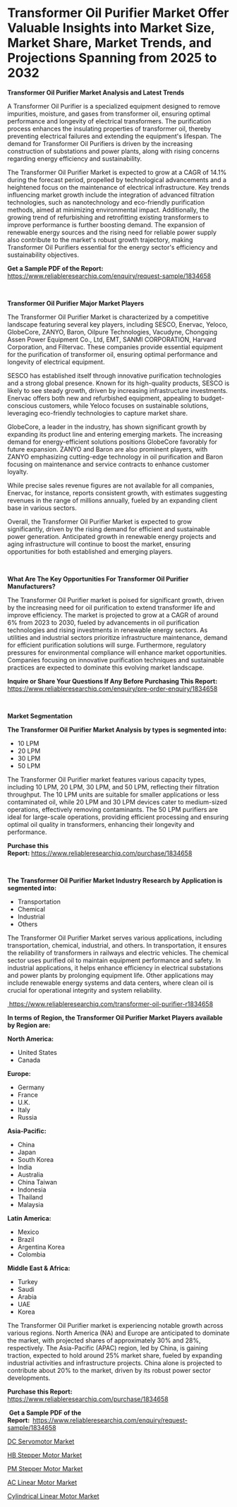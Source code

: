 <p><h1>Transformer Oil Purifier Market Offer Valuable Insights into Market Size, Market Share, Market Trends, and Projections Spanning from 2025 to 2032</h1></p><p><strong>Transformer Oil Purifier Market Analysis and Latest Trends</strong></p>
<p><p>A Transformer Oil Purifier is a specialized equipment designed to remove impurities, moisture, and gases from transformer oil, ensuring optimal performance and longevity of electrical transformers. The purification process enhances the insulating properties of transformer oil, thereby preventing electrical failures and extending the equipment's lifespan. The demand for Transformer Oil Purifiers is driven by the increasing construction of substations and power plants, along with rising concerns regarding energy efficiency and sustainability.</p><p>The Transformer Oil Purifier Market is expected to grow at a CAGR of 14.1% during the forecast period, propelled by technological advancements and a heightened focus on the maintenance of electrical infrastructure. Key trends influencing market growth include the integration of advanced filtration technologies, such as nanotechnology and eco-friendly purification methods, aimed at minimizing environmental impact. Additionally, the growing trend of refurbishing and retrofitting existing transformers to improve performance is further boosting demand. The expansion of renewable energy sources and the rising need for reliable power supply also contribute to the market's robust growth trajectory, making Transformer Oil Purifiers essential for the energy sector's efficiency and sustainability objectives.</p></p>
<p><strong>Get a Sample PDF of the Report:&nbsp;</strong> <a href="https://www.reliableresearchiq.com/enquiry/request-sample/1834658?utm_campaign=1087&utm_medium=2&utm_source=Github&utm_content=ia&utm_term=22022025&utm_id=transformer-oil-purifier">https://www.reliableresearchiq.com/enquiry/request-sample/1834658</a></p>
<p>&nbsp;</p>
<p><strong>Transformer Oil Purifier Major Market Players</strong></p>
<p><p>The Transformer Oil Purifier Market is characterized by a competitive landscape featuring several key players, including SESCO, Enervac, Yeloco, GlobeCore, ZANYO, Baron, Oilpure Technologies, Vacudyne, Chongqing Assen Power Equipment Co., Ltd, EMT, SANMI CORPORATION, Harvard Corporation, and Filtervac. These companies provide essential equipment for the purification of transformer oil, ensuring optimal performance and longevity of electrical equipment.</p><p>SESCO has established itself through innovative purification technologies and a strong global presence. Known for its high-quality products, SESCO is likely to see steady growth, driven by increasing infrastructure investments. Enervac offers both new and refurbished equipment, appealing to budget-conscious customers, while Yeloco focuses on sustainable solutions, leveraging eco-friendly technologies to capture market share.</p><p>GlobeCore, a leader in the industry, has shown significant growth by expanding its product line and entering emerging markets. The increasing demand for energy-efficient solutions positions GlobeCore favorably for future expansion. ZANYO and Baron are also prominent players, with ZANYO emphasizing cutting-edge technology in oil purification and Baron focusing on maintenance and service contracts to enhance customer loyalty.</p><p>While precise sales revenue figures are not available for all companies, Enervac, for instance, reports consistent growth, with estimates suggesting revenues in the range of millions annually, fueled by an expanding client base in various sectors. </p><p>Overall, the Transformer Oil Purifier Market is expected to grow significantly, driven by the rising demand for efficient and sustainable power generation. Anticipated growth in renewable energy projects and aging infrastructure will continue to boost the market, ensuring opportunities for both established and emerging players.</p></p>
<p>&nbsp;</p>
<p><strong>What Are The Key Opportunities For Transformer Oil Purifier Manufacturers?</strong></p>
<p><p>The Transformer Oil Purifier market is poised for significant growth, driven by the increasing need for oil purification to extend transformer life and improve efficiency. The market is projected to grow at a CAGR of around 6% from 2023 to 2030, fueled by advancements in oil purification technologies and rising investments in renewable energy sectors. As utilities and industrial sectors prioritize infrastructure maintenance, demand for efficient purification solutions will surge. Furthermore, regulatory pressures for environmental compliance will enhance market opportunities. Companies focusing on innovative purification techniques and sustainable practices are expected to dominate this evolving market landscape.</p></p>
<p><strong>Inquire or Share Your Questions If Any Before Purchasing This Report:</strong> <a href="https://www.reliableresearchiq.com/enquiry/pre-order-enquiry/1834658?utm_campaign=1087&utm_medium=2&utm_source=Github&utm_content=ia&utm_term=22022025&utm_id=transformer-oil-purifier">https://www.reliableresearchiq.com/enquiry/pre-order-enquiry/1834658</a></p>
<p>&nbsp;</p>
<p><strong>Market Segmentation</strong></p>
<p><strong>The Transformer Oil Purifier Market Analysis by types is segmented into:</strong></p>
<p><ul><li>10 LPM</li><li>20 LPM</li><li>30 LPM</li><li>50 LPM</li></ul></p>
<p><p>The Transformer Oil Purifier market features various capacity types, including 10 LPM, 20 LPM, 30 LPM, and 50 LPM, reflecting their filtration throughput. The 10 LPM units are suitable for smaller applications or less contaminated oil, while 20 LPM and 30 LPM devices cater to medium-sized operations, effectively removing contaminants. The 50 LPM purifiers are ideal for large-scale operations, providing efficient processing and ensuring optimal oil quality in transformers, enhancing their longevity and performance.</p></p>
<p><strong>Purchase this Report:&nbsp;</strong><a href="https://www.reliableresearchiq.com/purchase/1834658?utm_campaign=1087&utm_medium=2&utm_source=Github&utm_content=ia&utm_term=22022025&utm_id=transformer-oil-purifier">https://www.reliableresearchiq.com/purchase/1834658</a></p>
<p>&nbsp;</p>
<p><strong>The Transformer Oil Purifier Market Industry Research by Application is segmented into:</strong></p>
<p><ul><li>Transportation</li><li>Chemical</li><li>Industrial</li><li>Others</li></ul></p>
<p><p>The Transformer Oil Purifier Market serves various applications, including transportation, chemical, industrial, and others. In transportation, it ensures the reliability of transformers in railways and electric vehicles. The chemical sector uses purified oil to maintain equipment performance and safety. In industrial applications, it helps enhance efficiency in electrical substations and power plants by prolonging equipment life. Other applications may include renewable energy systems and data centers, where clean oil is crucial for operational integrity and system reliability.</p></p>
<p><a href="https://www.reliableresearchiq.com/transformer-oil-purifier-r1834658?utm_campaign=1087&utm_medium=2&utm_source=Github&utm_content=ia&utm_term=22022025&utm_id=transformer-oil-purifier">&nbsp;https://www.reliableresearchiq.com/transformer-oil-purifier-r1834658</a></p>
<p><strong>In terms of Region, the Transformer Oil Purifier Market Players available by Region are:</strong></p>
<p>
    <p> <strong> North America: </strong>
        <ul>
            <li>United States</li>
            <li>Canada</li>
        </ul>
        </p> 
    <p> <strong> Europe: </strong>
        <ul>
            <li>Germany</li>
            <li>France</li>
            <li>U.K.</li>
            <li>Italy</li>
            <li>Russia</li>
        </ul>
        </p> 
    <p> <strong> Asia-Pacific: </strong>
        <ul>
            <li>China</li>
            <li>Japan</li>
            <li>South Korea</li>
            <li>India</li>
            <li>Australia</li>
            <li>China Taiwan</li>
            <li>Indonesia</li>
            <li>Thailand</li>
            <li>Malaysia</li>
        </ul>
        </p> 
    <p> <strong> Latin America: </strong>
        <ul>
            <li>Mexico</li>
            <li>Brazil</li>
            <li>Argentina Korea</li>
            <li>Colombia</li>
        </ul>
        </p> 
    <p> <strong> Middle East & Africa: </strong>
        <ul>
            <li>Turkey</li>
            <li>Saudi</li>
            <li>Arabia</li>
            <li>UAE</li>
            <li>Korea</li>
        </ul>
    </p>
    </p>
<p><p>The Transformer Oil Purifier market is experiencing notable growth across various regions. North America (NA) and Europe are anticipated to dominate the market, with projected shares of approximately 30% and 28%, respectively. The Asia-Pacific (APAC) region, led by China, is gaining traction, expected to hold around 25% market share, fueled by expanding industrial activities and infrastructure projects. China alone is projected to contribute about 20% to the market, driven by its robust power sector developments.</p></p>
<p><strong>Purchase this Report: </strong><a href="https://www.reliableresearchiq.com/purchase/1834658?utm_campaign=1087&utm_medium=2&utm_source=Github&utm_content=ia&utm_term=22022025&utm_id=transformer-oil-purifier">https://www.reliableresearchiq.com/purchase/1834658</a></p>
<p>&nbsp;<strong>Get a Sample PDF of the Report:&nbsp;&nbsp;</strong><a href="https://www.reliableresearchiq.com/enquiry/request-sample/1834658?utm_campaign=1087&utm_medium=2&utm_source=Github&utm_content=ia&utm_term=22022025&utm_id=transformer-oil-purifier">https://www.reliableresearchiq.com/enquiry/request-sample/1834658</a></p>
<p><strong></strong></p>
<p><p><a href="https://github.com/pichuaadh0/Market-Research-Report-List-1/blob/main/dc-servomotor-market.md?utm_campaign=1087&utm_medium=2&utm_source=Github&utm_content=ia&utm_term=22022025&utm_id=transformer-oil-purifier">DC Servomotor Market</a></p><p><a href="https://github.com/oshrykauraj7/Market-Research-Report-List-1/blob/main/hb-stepper-motor-market.md?utm_campaign=1087&utm_medium=2&utm_source=Github&utm_content=ia&utm_term=22022025&utm_id=transformer-oil-purifier">HB Stepper Motor Market</a></p><p><a href="https://github.com/sanghpavao1n/Market-Research-Report-List-1/blob/main/pm-stepper-motor-market.md?utm_campaign=1087&utm_medium=2&utm_source=Github&utm_content=ia&utm_term=22022025&utm_id=transformer-oil-purifier">PM Stepper Motor Market</a></p><p><a href="https://github.com/ogbadujonito22/Market-Research-Report-List-1/blob/main/ac-linear-motor-market.md?utm_campaign=1087&utm_medium=2&utm_source=Github&utm_content=ia&utm_term=22022025&utm_id=transformer-oil-purifier">AC Linear Motor Market</a></p><p><a href="https://github.com/lemiranajd/Market-Research-Report-List-1/blob/main/cylindrical-linear-motor-market.md?utm_campaign=1087&utm_medium=2&utm_source=Github&utm_content=ia&utm_term=22022025&utm_id=transformer-oil-purifier">Cylindrical Linear Motor Market</a></p></p>